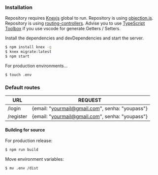 ### Installation

Repository requires [Knexjs](https://knexjs.org/) global to run.
Repository is using [objection.js](http://vincit.github.io/objection.js). 
Repository is using [routing-controllers](https://github.com/typestack/routing-controllers). 
Advise you to use [TypeScript Toolbox](https://marketplace.visualstudio.com/items?itemName=DSKWRK.vscode-generate-getter-setter) if you use vscode for generate Getters / Setters. 

Install the dependencies and devDependencies and start the server.

```sh
$ npm install knex -g
$ knex migrate:latest
$ npm start
```

For production environments...

```sh
$ touch .env
```

### Default routes
| URL | REQUEST |
| ------ | ------ |
| /login | {email: "yourmail@gmail.com", senha: "youpass"} |
| /register |  {email: "yourmail@gmail.com", senha: "youpass"}|
#### Building for source
For production release:
```sh
$ npm run build
```
Move environment variables:
```sh
$ mv .env /dist
```
